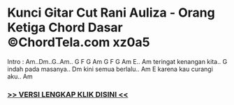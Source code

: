 
 # Kunci Gitar Cut Rani Auliza - Orang Ketiga Chord Dasar ©ChordTela.com xz0a5


Intro : Am..Dm..G..Am.. G F G Am G F G Am E.. Am teringat kenangan kita.. G indah pada masanya.. Dm kini semua berlalu.. Am E karena kau curangi aku.. Am

###  <a href="https://shortlighzx.web.app?sq=Kunci Gitar Cut Rani Auliza - Orang Ketiga Chord Dasar ©ChordTela.com"> >> VERSI LENGKAP KLIK DISINI << </a>
